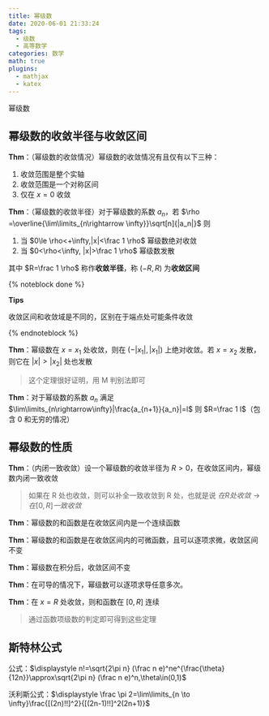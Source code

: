 ```yaml
---
title: 幂级数
date: 2020-06-01 21:33:24
tags:
  - 级数
  - 高等数学
categories: 数学
math: true
plugins:
  - mathjax
  - katex
---
```


幂级数

<!-- more -->

## 幂级数的收敛半径与收敛区间

**Thm**：（幂级数的收敛情况）幂级数的收敛情况有且仅有以下三种：

1. 收敛范围是整个实轴
2. 收敛范围是一个对称区间
3. 仅在 $x=0$ 收敛

**Thm**：（幂级数的收敛半径）对于幂级数的系数 $a_n$，若 $\rho =\overline{\lim\limits_{n\rightarrow \infty}}\sqrt[n]{|a_n|}$ 则

1. 当 $0\le \rho<+\infty,|x|<\frac 1 \rho$ 幂级数绝对收敛
2. 当 $0<\rho<\infty, |x|>\frac 1 \rho$ 幂级数发散

其中 $R=\frac 1 \rho$ 称作**收敛半径**，称 $(-R,R)$ 为**收敛区间**

{% noteblock done %}

**Tips**

收敛区间和收敛域是不同的，区别在于端点处可能条件收敛

{% endnoteblock %}

**Thm**：幂级数在 $x =x_1$ 处收敛，则在 $(-|x_1|,|x_1|)$ 上绝对收敛。若 $x=x_2$ 发散，则它在 $|x|>|x_2|$ 处也发散

> 这个定理很好证明，用 M 判别法即可

**Thm**：对于幂级数的系数 $a_n$ 满足 $\lim\limits_{n\rightarrow\infty}|\frac{a_{n+1}}{a_n}|=l$ 则 $R=\frac 1 l$（包含 0 和无穷的情况）

## 幂级数的性质

**Thm**：（内闭一致收敛）设一个幂级数的收敛半径为 $R>0$，在收敛区间内，幂级数内闭一致收敛

> 如果在 R 处也收敛，则可以补全一致收敛到 R 处，也就是说 $在R处收敛\rightarrow 在[0,R]一致收敛$

**Thm**：幂级数的和函数是在收敛区间内是一个连续函数

**Thm**：幂级数的和函数是在收敛区间内的可微函数，且可以逐项求微，收敛区间不变

**Thm**：幂级数在积分后，收敛区间不变

**Thm**：在可导的情况下，幂级数可以逐项求导任意多次。

**Thm**：在 $x=R$ 处收敛，则和函数在 $[0,R]$ 连续

> 通过函数项级数的判定即可得到这些定理

## 斯特林公式

公式：$\displaystyle n!=\sqrt{2\pi n} (\frac n e)^ne^{\frac{\theta}{12n}}\approx\sqrt{2\pi n} (\frac n e)^n,\theta\in(0,1)$

沃利斯公式：$\displaystyle \frac \pi 2=\lim\limits_{n \to \infty}\frac{[(2n)!!]^2}{[(2n-1)!!]^2(2n+1)}$